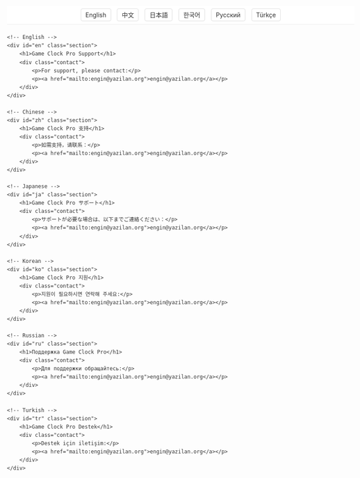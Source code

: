 <!DOCTYPE html>
<head>
    <meta charset="UTF-8">
    <meta name="viewport" content="width=device-width, initial-scale=1.0">
    <title>Game Clock Pro Support</title>
    <style>
        body {
            font-family: -apple-system, BlinkMacSystemFont, 'Segoe UI', Roboto, Oxygen, Ubuntu, Cantarell, sans-serif;
            line-height: 1.6;
            max-width: 800px;
            margin: 0 auto;
            padding: 20px;
            color: #333;
        }
        .language-nav {
            position: sticky;
            top: 0;
            background: white;
            padding: 10px 0;
            border-bottom: 1px solid #eee;
            margin-bottom: 20px;
            text-align: center;
        }
        .language-nav a {
            padding: 5px 10px;
            margin: 0 5px;
            border: 1px solid #ddd;
            border-radius: 4px;
            text-decoration: none;
            color: #333;
        }
        .section {
            margin-bottom: 40px;
            padding-top: 20px;
            text-align: center;
        }
        .contact {
            background: #f8f9fa;
            padding: 20px;
            border-radius: 8px;
            margin-top: 20px;
        }
        a {
            color: #2c3e50;
            text-decoration: none;
        }
        a:hover {
            text-decoration: underline;
        }
    </style>
</head>
<body>
    <nav class="language-nav">
        <a href="#en">English</a>
        <a href="#zh">中文</a>
        <a href="#ja">日本語</a>
        <a href="#ko">한국어</a>
        <a href="#ru">Русский</a>
        <a href="#tr">Türkçe</a>
    </nav>

    <!-- English -->
    <div id="en" class="section">
        <h1>Game Clock Pro Support</h1>
        <div class="contact">
            <p>For support, please contact:</p>
            <p><a href="mailto:engin@yazilan.org">engin@yazilan.org</a></p>
        </div>
    </div>

    <!-- Chinese -->
    <div id="zh" class="section">
        <h1>Game Clock Pro 支持</h1>
        <div class="contact">
            <p>如需支持，请联系：</p>
            <p><a href="mailto:engin@yazilan.org">engin@yazilan.org</a></p>
        </div>
    </div>

    <!-- Japanese -->
    <div id="ja" class="section">
        <h1>Game Clock Pro サポート</h1>
        <div class="contact">
            <p>サポートが必要な場合は、以下までご連絡ください：</p>
            <p><a href="mailto:engin@yazilan.org">engin@yazilan.org</a></p>
        </div>
    </div>

    <!-- Korean -->
    <div id="ko" class="section">
        <h1>Game Clock Pro 지원</h1>
        <div class="contact">
            <p>지원이 필요하시면 연락해 주세요:</p>
            <p><a href="mailto:engin@yazilan.org">engin@yazilan.org</a></p>
        </div>
    </div>

    <!-- Russian -->
    <div id="ru" class="section">
        <h1>Поддержка Game Clock Pro</h1>
        <div class="contact">
            <p>Для поддержки обращайтесь:</p>
            <p><a href="mailto:engin@yazilan.org">engin@yazilan.org</a></p>
        </div>
    </div>

    <!-- Turkish -->
    <div id="tr" class="section">
        <h1>Game Clock Pro Destek</h1>
        <div class="contact">
            <p>Destek için iletişim:</p>
            <p><a href="mailto:engin@yazilan.org">engin@yazilan.org</a></p>
        </div>
    </div>
</body>
</html>
